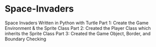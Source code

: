 # Space-Invaders
Space Invaders Written in Python with Turtle
Part 1: Create the Game Environment & the Sprite Class
Part 2: Created the Player Class which inherits the Sprite Class
Part 3: Created the Game Object, Border, and Boundary Checking
